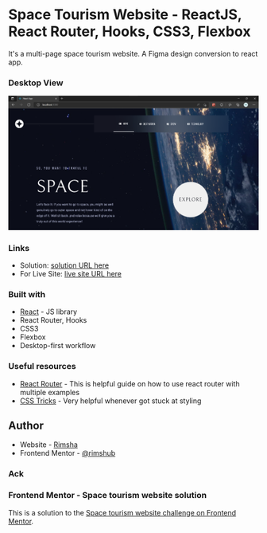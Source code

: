 # Space Tourism Website - ReactJS, React Router, Hooks, CSS3, Flexbox
 
 It's a multi-page space tourism website. A Figma design conversion to react app.

 ### Desktop View
 
![](./src/images/desktop_view.png)

### Links

- Solution: [solution URL here](https://github.com/rimshub/react-space-tourism-website/tree/main/src)
- For Live Site: [live site URL here](https://react-space-tourism-website-alpha.vercel.app/)

### Built with

- [React](https://reactjs.org/) - JS library
- React Router, Hooks
- CSS3
- Flexbox
- Desktop-first workflow

### Useful resources

- [React Router](https://v5.reactrouter.com/web/guides/quick-start) - This is helpful guide on how to use react router with multiple examples
- [CSS Tricks](https://css-tricks.com/) - Very helpful whenever got stuck at styling
 
## Author

- Website - [Rimsha](https://github.com/rimshub)
- Frontend Mentor - [@rimshub](https://www.frontendmentor.io/profile/rimshub)

### Ack
### Frontend Mentor - Space tourism website solution

This is a solution to the [Space tourism website challenge on Frontend Mentor](https://www.frontendmentor.io/challenges/space-tourism-multipage-website-gRWj1URZ3).
